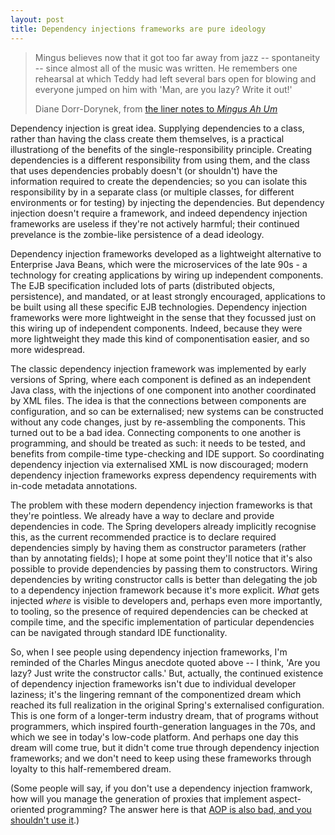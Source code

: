 ```yaml
---
layout: post
title: Dependency injections frameworks are pure ideology
---
```


> Mingus believes now that it got too far away from jazz -- spontaneity -- since
> almost all of the music was written. He remembers one rehearsal at which Teddy
> had left several bars open for blowing and everyone jumped on him with 'Man,
> are you lazy? Write it out!'
>
> <footer>Diane Dorr-Dorynek, from 
> <a href="http://aln2.albumlinernotes.com/Mingus_Ah_Um.html">the liner notes to 
> <cite>Mingus Ah Um</cite></a></footer>

Dependency injection is great idea. Supplying dependencies to a class, rather
than having the class create them themselves, is a practical illustrationg of
the benefits of the single-responsibility principle. Creating dependencies is a
different responsibility from using them, and the class that uses dependencies
probably doesn't (or shouldn't) have the information required to create the
dependencies; so you can isolate this responsibility by in a separate class (or
multiple classes, for different environments or for testing) by injecting the
dependencies. But dependency injection doesn't require a framework, and indeed
dependency injection frameworks are useless if they're not actively harmful;
their continued prevelance is the zombie-like persistence of a dead
ideology.<!-- more -->

Dependency injection frameworks developed as a lightweight alternative to
Enterprise Java Beans, which were the microservices of the late 90s - a
technology for creating applications by wiring up independent components. The
EJB specification included lots of parts (distributed objects, persistence), and
mandated, or at least strongly encouraged, applications to be built using all
these specific EJB technologies. Dependency injection frameworks were more
lightweight in the sense that they focussed just on this wiring up of
independent components. Indeed, because they were more lightweight they
made this kind of componentisation easier, and so more widespread.

The classic dependency injection framework was implemented by early versions of
Spring, where each component is defined as an independent Java class, with the
injections of one component into another coordinated by XML files. The idea is
that the connections between components are configuration, and so can be
externalised; new systems can be constructed without any code changes, just by
re-assembling the components. This turned out to be a bad idea. Connecting
components to one another is programming, and should be treated as such: it
needs to be tested, and benefits from compile-time type-checking and IDE
support. So coordinating dependency injection via externalised XML is now
discouraged; modern dependency injection frameworks express dependency
requirements with in-code metadata annotations.

The problem with these modern dependency injection frameworks is that they're
pointless. We already have a way to declare and provide dependencies in code.
The Spring developers already implicitly recognise this, as the current
recommended practice is to declare required dependencies simply by having them
as constructor parameters (rather than by annotating fields); I hope at some
point they'll notice that it's also possible to provide dependencies by passing
them to constructors. Wiring dependencies by writing constructor calls is better
than delegating the job to a dependency injection framework because it's more
explicit. *What* gets injected *where* is visible to developers and, perhaps
even more importantly, to tooling, so the presence of required dependencies can
be checked at compile time, and the specific implementation of particular
dependencies can be navigated through standard IDE functionality.

So, when I see people using dependency injection frameworks, I'm reminded of the
Charles Mingus anecdote quoted above -- I think, 'Are you lazy? Just write the
constructor calls.' But, actually, the continued existence of dependency
injection frameworks isn't due to individual developer laziness; it's the
lingering remnant of the componentized dream which reached its full realization
in the original Spring's externalised configuration. This is one form of a
longer-term industry dream, that of programs without programmers, which inspired
fourth-generation languages in the 70s, and which we see in today's low-code
platform. And perhaps one day this dream will come true, but it didn't come true
through dependency injection frameworks; and we don't need to keep using these
frameworks through loyalty to this half-remembered dream.

(Some people will say, if you don't use a dependency injection framwork, how
will you manage the generation of proxies that implement aspect-oriented
programming? The answer here is that [AOP is also bad, and you shouldn't use
it](/2022/01/08/Concern-is-your-concern/).)